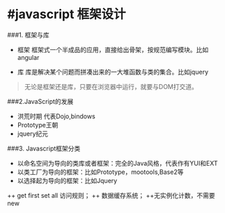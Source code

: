 #javascript 框架设计
====

###1. 框架与库

+ 框架
框架式一个半成品的应用，直接给出骨架，按规范编写模块。比如angular

+ 库
库是解决某个问题而拼凑出来的一大堆函数与类的集合。比如jquery

> 无论是框架还是库，只要在浏览器中运行，就要与DOM打交道。

###2.JavaScript的发展

+ 洪荒时期 代表Dojo,bindows
+ Prototype王朝 
+ jquery纪元

###3. Javascript框架分类

+ 以命名空间为导向的类库或者框架：完全的Java风格，代表作有YUI和EXT
+ 以类工厂为导向的框架：比如Prototype，mootools,Base2等
+ 以选择起为导向的框架：比如Jquery

++ get first set all 访问规则；
++ 数据缓存系统；
++无实例化计数，不需要new
 

